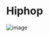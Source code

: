 # Hiphop
![image](https://user-images.githubusercontent.com/69724530/170131076-8b6fd0ca-fc17-4806-a638-733572d018f5.png)
